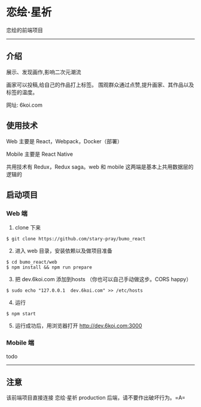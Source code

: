 # 恋绘·星祈
恋绘的前端项目

------
## 介绍
展示、发现画作,影响二次元潮流

画家可以投稿,给自己的作品打上标签。
围观群众通过点赞,提升画家、其作品以及标签的温度。

网址: 6koi.com

## 使用技术
Web 主要是 React，Webpack，Docker（部署）

Mobile 主要是 React Native

共用技术有 Redux，Redux saga。web 和 mobile 这两端是基本上共用数据层的逻辑的

## 启动项目
### Web 端
1. clone 下来
  ```
$ git clone https://github.com/stary-pray/bumo_react
  ```

2. 进入 web 目录，安装依赖以及做项目准备
  ```
$ cd bumo_react/web
$ npm install && npm run prepare
  ```
  
3. 把 dev.6koi.com 添加到hosts
（你也可以自己手动做这步。CORS happy）
  ```
$ sudo echo "127.0.0.1  dev.6koi.com" >> /etc/hosts
  ```

4. 运行

  ```
$ npm start
  ```
  
5. 运行成功后，用浏览器打开 http://dev.6koi.com:3000
  
### Mobile 端
todo

------
## 注意
该前端项目直接连接 恋绘·星祈 production 后端，请不要作出破坏行为。=A=
